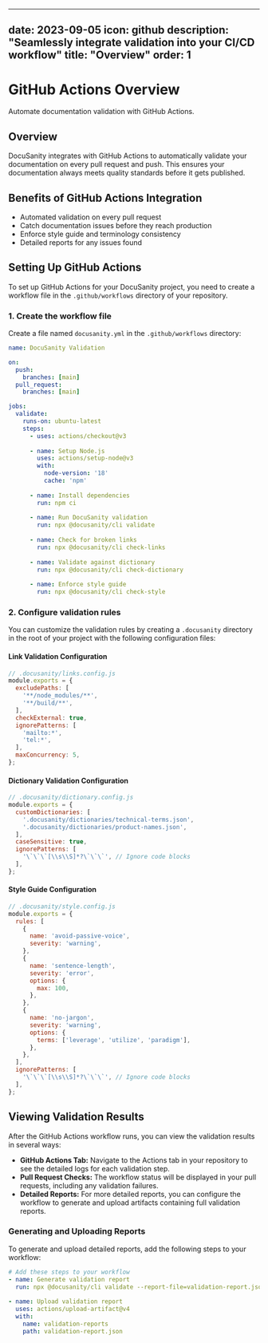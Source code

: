 
---
date: 2023-09-05
icon: github
description: "Seamlessly integrate validation into your CI/CD workflow"
title: "Overview"
order: 1
---

# GitHub Actions Overview

Automate documentation validation with GitHub Actions.

## Overview

DocuSanity integrates with GitHub Actions to automatically validate your documentation on every pull request and push. 
This ensures your documentation always meets quality standards before it gets published.

## Benefits of GitHub Actions Integration

- Automated validation on every pull request
- Catch documentation issues before they reach production
- Enforce style guide and terminology consistency
- Detailed reports for any issues found

## Setting Up GitHub Actions

To set up GitHub Actions for your DocuSanity project, you need to create a workflow file in the `.github/workflows` directory of your repository.

### 1. Create the workflow file

Create a file named `docusanity.yml` in the `.github/workflows` directory:

```yaml
name: DocuSanity Validation

on:
  push:
    branches: [main]
  pull_request:
    branches: [main]

jobs:
  validate:
    runs-on: ubuntu-latest
    steps:
      - uses: actions/checkout@v3
      
      - name: Setup Node.js
        uses: actions/setup-node@v3
        with:
          node-version: '18'
          cache: 'npm'
      
      - name: Install dependencies
        run: npm ci
      
      - name: Run DocuSanity validation
        run: npx @docusanity/cli validate
        
      - name: Check for broken links
        run: npx @docusanity/cli check-links
        
      - name: Validate against dictionary
        run: npx @docusanity/cli check-dictionary
        
      - name: Enforce style guide
        run: npx @docusanity/cli check-style
```

### 2. Configure validation rules

You can customize the validation rules by creating a `.docusanity` directory in the root of your project with the following configuration files:

#### Link Validation Configuration

```javascript
// .docusanity/links.config.js
module.exports = {
  excludePaths: [
    '**/node_modules/**',
    '**/build/**',
  ],
  checkExternal: true,
  ignorePatterns: [
    'mailto:*',
    'tel:*',
  ],
  maxConcurrency: 5,
};
```

#### Dictionary Validation Configuration

```javascript
// .docusanity/dictionary.config.js
module.exports = {
  customDictionaries: [
    '.docusanity/dictionaries/technical-terms.json',
    '.docusanity/dictionaries/product-names.json',
  ],
  caseSensitive: true,
  ignorePatterns: [
    '\`\`\`[\\s\\S]*?\`\`\`', // Ignore code blocks
  ],
};
```

#### Style Guide Configuration

```javascript
// .docusanity/style.config.js
module.exports = {
  rules: [
    {
      name: 'avoid-passive-voice',
      severity: 'warning',
    },
    {
      name: 'sentence-length',
      severity: 'error',
      options: {
        max: 100,
      },
    },
    {
      name: 'no-jargon',
      severity: 'warning',
      options: {
        terms: ['leverage', 'utilize', 'paradigm'],
      },
    },
  ],
  ignorePatterns: [
    '\`\`\`[\\s\\S]*?\`\`\`', // Ignore code blocks
  ],
};
```

## Viewing Validation Results

After the GitHub Actions workflow runs, you can view the validation results in several ways:

- **GitHub Actions Tab:** Navigate to the Actions tab in your repository to see the detailed logs for each validation step.
- **Pull Request Checks:** The workflow status will be displayed in your pull requests, including any validation failures.
- **Detailed Reports:** For more detailed reports, you can configure the workflow to generate and upload artifacts containing full validation reports.

### Generating and Uploading Reports

To generate and upload detailed reports, add the following steps to your workflow:

```yaml
# Add these steps to your workflow
- name: Generate validation report
  run: npx @docusanity/cli validate --report-file=validation-report.json
  
- name: Upload validation report
  uses: actions/upload-artifact@v4
  with:
    name: validation-reports
    path: validation-report.json
```
